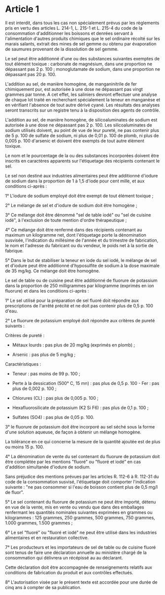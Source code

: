 # Article 1

Il est interdit, dans tous les cas non spécialement prévus par les règlements pris en vertu des articles L. 214-1, L. 215-1 et L. 215-4 du code de la consommation d'additionner les boissons et denrées servant à l'alimentation d'autres produits chimiques que le sel ordinaire récolté sur les marais salants, extrait des mines de sel gemme ou obtenu par évaporation de saumures provenant de la dissolution de sel gemme.

Le sel peut être additionné d'une ou des substances suivantes exemptes de tout élément toxique : carbonate de magnésium, dans une proportion ne dépassant pas 2 p. 100 ; monoglutamate de sodium, dans une proportion ne dépassant pas 20 p. 100.

L'addition au sel, de manière homogène, de manganinitrile de fer chimiquement pur, est autorisée à une dose ne dépassant pas vingt grammes par tonne. A cet effet, les saliniers devront effectuer une analyse de chaque lot traité en recherchant spécialement la teneur en manganèse et en vérifiant l'absence de tout autre dérivé cyané. Les résultats des analyses seront transcrits sur un registre tenu à la disposition des agents de contrôle.

L'addition au sel, de manière homogène, de silicoaluminates de sodium est autorisée à une dose ne dépassant pas 2 p. 100. Les silicoaluminates de sodium utilisés doivent, au point de vue de leur pureté, ne pas contenir plus de 5 p. 100 de sulfate de sodium, ni plus de 0,01 p. 100 de plomb, ni plus de 0,005 p. 100 d'arsenic et doivent être exempts de tout autre élément toxique.

Le nom et le pourcentage de la ou des substances incorporées doivent être inscrits en caractères apparents sur l'étiquetage des récipients contenant le sel.

Le sel non destiné aux industries alimentaires peut être additionné d'iodure de sodium dans la proportion de 1 à 1,5 d'iode pour cent mille, et aux conditions ci-après :

1° L'iodure de sodium employé doit être exempt de tout élément toxique ;

2° Le mélange de sel et d'iodure de sodium doit être homogène ;

3° Ce mélange doit être dénommé "sel de table iodé" ou "sel de cuisine iodé", à l'exclusion de toute mention d'ordre thérapeutique ;

4° Ce mélange doit être renfermé dans des récipients contenant au maximum un kilogramme net, dont l'étiquetage porte la dénomination susvisée, l'indication du millésime de l'année et du trimestre de fabrication, le nom et l'adresse du fabricant ou du vendeur, le poids net à la sortie de fabrique.

5° Dans le but de stabiliser la teneur en iode du sel iodé, le mélange de sel et d'iodure peut être additionné d'hyposulfite de sodium à la dose maximale de 35 mg/kg. Ce mélange doit être homogène.

Le sel de table ou de cuisine peut être additionné de fluorure de potassium dans la proportion de 250 milligrammes par kilogramme (exprimés en ion fluorure) et dans les conditions ci-après :

1° Le sel utilisé pour la préparation de sel fluoré doit répondre aux prescriptions de l'arrêté précité et ne doit pas contenir plus de 0,5 p. 100 d'eau.

2° Le fluorure de potassium employé doit répondre aux critères de pureté suivants :

Critères de pureté :

- Métaux lourds : pas plus de 20 mg/kg (exprimés en plomb) ;

- Arsenic : pas plus de 5 mg/kg ;

Caractéristiques :

- Teneur : pas moins de 99 p. 100 ;

- Perte à la dessication (500° C, 15 mn) : pas plus de 0,5 p. 100    - Fer : pas plus de 0,002 p. 100 ;

- Chlorures (CL) : pas plus de 0,005 p. 100 ;

- Hexafluorosilicate de potassium (K2 Si F6) : pas plus de 0,1 p. 100 ;

- Sulfates (SO4) : pas plus de 0,05 p. 100.

3° le fluorure de potassium doit être incorporé au sel séché sous la forme d'une solution aqueuse, de façon à obtenir un mélange homogène.

La tolérance en ce qui concerne la mesure de la quantité ajoutée est de plus ou moins 15 p. 100.

4° La dénomination de vente du sel contenant du fluorure de potassium doit être complétée par les mentions "fluoré" ou "fluoré et iodé" en cas d'addition simultanée d'iodure de sodium.

Sans préjudice des mentions prévues par les articles R. 112-6 à R. 112-31 du code de la consommation susvisé, l'étiquetage doit comporter l'indication suivante : "ne pas consommer si l'eau de boisson contient plus de 0,5 mg/l de fluor".

5° Le sel contenant du fluorure de potassium ne peut être importé, détenu en vue de la vente, mis en vente ou vendu que dans des emballages renfermant les quantités nominales suivantes exprimées en grammes ou kilogrammes : 125 grammes, 250 grammes, 500 grammes, 750 grammes, 1.000 grammes, 1.500 grammes ;

6° Le sel "fluoré" ou "fluoré et iodé" ne peut être utilisé dans les industries alimentaires et en restauration collective.

7° Les producteurs et les importateurs de sel de table ou de cuisine fluoré sont tenus de faire une déclaration annuelle au ministère chargé de la consommation qui délivrera un récépissé au au déclarant.

Cette déclaration doit être accompagnée de renseignements relatifs aux conditions de fabrication du produit et aux contrôles effectués.

8° L'autorisation visée par le présent texte est accordée pour une durée de cinq ans à compter de sa publication.
